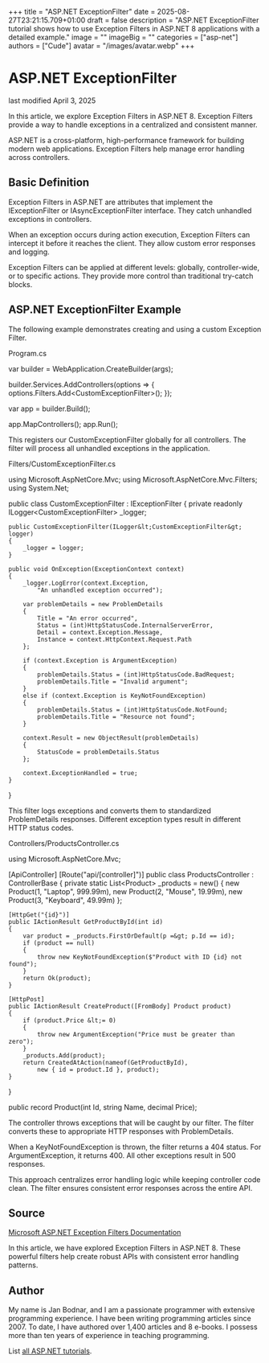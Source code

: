 +++
title = "ASP.NET ExceptionFilter"
date = 2025-08-27T23:21:15.709+01:00
draft = false
description = "ASP.NET ExceptionFilter tutorial shows how to use Exception Filters in ASP.NET 8 applications with a detailed example."
image = ""
imageBig = ""
categories = ["asp-net"]
authors = ["Cude"]
avatar = "/images/avatar.webp"
+++

# ASP.NET ExceptionFilter

last modified April 3, 2025

In this article, we explore Exception Filters in ASP.NET 8. Exception Filters
provide a way to handle exceptions in a centralized and consistent manner.

ASP.NET is a cross-platform, high-performance framework for building modern web
applications. Exception Filters help manage error handling across controllers.

## Basic Definition

Exception Filters in ASP.NET are attributes that implement the IExceptionFilter
or IAsyncExceptionFilter interface. They catch unhandled exceptions in controllers.

When an exception occurs during action execution, Exception Filters can intercept
it before it reaches the client. They allow custom error responses and logging.

Exception Filters can be applied at different levels: globally, controller-wide,
or to specific actions. They provide more control than traditional try-catch blocks.

## ASP.NET ExceptionFilter Example

The following example demonstrates creating and using a custom Exception Filter.

Program.cs
  

var builder = WebApplication.CreateBuilder(args);

builder.Services.AddControllers(options =&gt;
{
    options.Filters.Add&lt;CustomExceptionFilter&gt;();
});

var app = builder.Build();

app.MapControllers();
app.Run();

This registers our CustomExceptionFilter globally for all controllers. The filter
will process all unhandled exceptions in the application.

Filters/CustomExceptionFilter.cs
  

using Microsoft.AspNetCore.Mvc;
using Microsoft.AspNetCore.Mvc.Filters;
using System.Net;

public class CustomExceptionFilter : IExceptionFilter
{
    private readonly ILogger&lt;CustomExceptionFilter&gt; _logger;

    public CustomExceptionFilter(ILogger&lt;CustomExceptionFilter&gt; logger)
    {
        _logger = logger;
    }

    public void OnException(ExceptionContext context)
    {
        _logger.LogError(context.Exception, 
            "An unhandled exception occurred");

        var problemDetails = new ProblemDetails
        {
            Title = "An error occurred",
            Status = (int)HttpStatusCode.InternalServerError,
            Detail = context.Exception.Message,
            Instance = context.HttpContext.Request.Path
        };

        if (context.Exception is ArgumentException)
        {
            problemDetails.Status = (int)HttpStatusCode.BadRequest;
            problemDetails.Title = "Invalid argument";
        }
        else if (context.Exception is KeyNotFoundException)
        {
            problemDetails.Status = (int)HttpStatusCode.NotFound;
            problemDetails.Title = "Resource not found";
        }

        context.Result = new ObjectResult(problemDetails)
        {
            StatusCode = problemDetails.Status
        };

        context.ExceptionHandled = true;
    }
}

This filter logs exceptions and converts them to standardized ProblemDetails
responses. Different exception types result in different HTTP status codes.

Controllers/ProductsController.cs
  

using Microsoft.AspNetCore.Mvc;

[ApiController]
[Route("api/[controller]")]
public class ProductsController : ControllerBase
{
    private static List&lt;Product&gt; _products = new()
    {
        new Product(1, "Laptop", 999.99m),
        new Product(2, "Mouse", 19.99m),
        new Product(3, "Keyboard", 49.99m)
    };

    [HttpGet("{id}")]
    public IActionResult GetProductById(int id)
    {
        var product = _products.FirstOrDefault(p =&gt; p.Id == id);
        if (product == null)
        {
            throw new KeyNotFoundException($"Product with ID {id} not found");
        }
        return Ok(product);
    }

    [HttpPost]
    public IActionResult CreateProduct([FromBody] Product product)
    {
        if (product.Price &lt;= 0)
        {
            throw new ArgumentException("Price must be greater than zero");
        }
        _products.Add(product);
        return CreatedAtAction(nameof(GetProductById), 
            new { id = product.Id }, product);
    }
}

public record Product(int Id, string Name, decimal Price);

The controller throws exceptions that will be caught by our filter. The filter
converts these to appropriate HTTP responses with ProblemDetails.

When a KeyNotFoundException is thrown, the filter returns a 404 status. For
ArgumentException, it returns 400. All other exceptions result in 500 responses.

This approach centralizes error handling logic while keeping controller code
clean. The filter ensures consistent error responses across the entire API.

## Source

[Microsoft ASP.NET Exception Filters Documentation](https://learn.microsoft.com/en-us/aspnet/core/mvc/controllers/filters?view=aspnetcore-8.0#exception-filters)

In this article, we have explored Exception Filters in ASP.NET 8. These powerful
filters help create robust APIs with consistent error handling patterns.

## Author

My name is Jan Bodnar, and I am a passionate programmer with extensive
programming experience. I have been writing programming articles since 2007.
To date, I have authored over 1,400 articles and 8 e-books. I possess more
than ten years of experience in teaching programming.

List [all ASP.NET tutorials](/all/#asp-net).